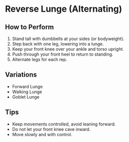 # Reverse Lunge (Alternating)

## How to Perform
1. Stand tall with dumbbells at your sides (or bodyweight).
2. Step back with one leg, lowering into a lunge.
3. Keep your front knee over your ankle and torso upright.
4. Push through your front heel to return to standing.
5. Alternate legs for each rep.

## Variations
- Forward Lunge
- Walking Lunge
- Goblet Lunge

## Tips
- Keep movements controlled, avoid leaning forward.
- Do not let your front knee cave inward.
- Move slowly and with control.
